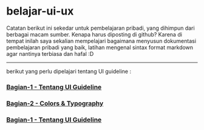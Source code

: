 # belajar-ui-ux

Catatan berikut ini sekedar untuk pembelajaran pribadi, yang dihimpun dari berbagai macam sumber. Kenapa harus diposting di github? Karena di tempat inilah saya sekalian mempelajari bagaimana menyusun dokumentasi pembelajaran pribadi yang baik, latihan mengenal sintax format markdown agar nantinya terbiasa dan hafal :D

---

berikut yang perlu dipelajari tentang UI guideline :

### [Bagian-1 - Tentang UI Guideline](./about-guideline-1.md)
### [Bagian-2 - Colors & Typography](./about-guideline-1.md)
### [Bagian-1 - Tentang UI Guideline](./about-guideline-1.md)
